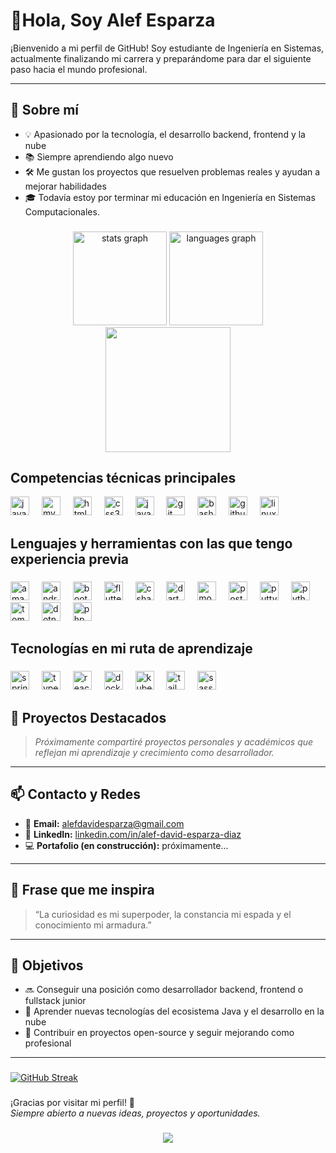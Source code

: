 <h1 align="left">👋Hola, Soy Alef Esparza</h1>

¡Bienvenido a mi perfil de GitHub! Soy estudiante de Ingeniería en Sistemas, actualmente finalizando mi carrera y preparándome para dar el siguiente paso hacia el mundo profesional.

---

## 🚀 Sobre mí
- 💡 Apasionado por la tecnología, el desarrollo backend, frontend y la nube
- 📚 Siempre aprendiendo algo nuevo
- 🛠️ Me gustan los proyectos que resuelven problemas reales y ayudan a mejorar habilidades
- 🎓 Todavía estoy por terminar mi educación en Ingeniería en Sistemas Computacionales.

###

<div align="center">
<img src="https://github-readme-stats.vercel.app/api?username=alefesparzadev&hide_title=false&hide_rank=false&show_icons=true&include_all_commits=true&count_private=true&disable_animations=false&theme=github_dark&locale=en&hide_border=false" height="150" alt="stats graph"  />
  <img src="https://github-readme-stats.vercel.app/api/top-langs?username=alefesparzadev&locale=en&hide_title=false&layout=compact&card_width=320&langs_count=5&theme=github_dark&hide_border=false" height="150" alt="languages graph"  />
<img height="200" src="https://i.pinimg.com/originals/7e/b2/49/7eb249f2fd2e58e9ad6dd60ef892971b.gif" />
</div>

###




<h2 align="left">Competencias técnicas principales</h2>


<div align="left">
  <img src="https://cdn.jsdelivr.net/gh/devicons/devicon/icons/java/java-original.svg" height="30" alt="java logo"  />
  <img width="12" />
  <img src="https://cdn.jsdelivr.net/gh/devicons/devicon/icons/mysql/mysql-original.svg" height="30" alt="mysql logo"  />
  <img width="12" />
  <img src="https://cdn.jsdelivr.net/gh/devicons/devicon/icons/html5/html5-original.svg" height="30" alt="html5 logo"  />
  <img width="12" />
  <img src="https://cdn.jsdelivr.net/gh/devicons/devicon/icons/css3/css3-original.svg" height="30" alt="css3 logo"  />
  <img width="12" />
  <img src="https://cdn.jsdelivr.net/gh/devicons/devicon/icons/javascript/javascript-original.svg" height="30" alt="javascript logo"  />
  <img width="12" />
  <img src="https://cdn.jsdelivr.net/gh/devicons/devicon/icons/git/git-original.svg" height="30" alt="git logo"  />
  <img width="12" />
  <img src="https://cdn.jsdelivr.net/gh/devicons/devicon/icons/bash/bash-original.svg" height="30" alt="bash logo"  />
  <img width="12" />
  <img src="https://cdn.jsdelivr.net/gh/devicons/devicon/icons/github/github-original.svg" height="30" alt="github logo"  />
  <img width="12" />
  <img src="https://cdn.jsdelivr.net/gh/devicons/devicon/icons/linux/linux-original.svg" height="30" alt="linux logo"  />
</div>

###

<h2 align="left">Lenguajes y herramientas con las que tengo experiencia previa</h2>

###

<div align="left">
  <img src="https://cdn.jsdelivr.net/gh/devicons/devicon/icons/amazonwebservices/amazonwebservices-line-wordmark.svg" height="30" alt="amazonwebservices logo"  />
  <img width="12" />
  <img src="https://cdn.jsdelivr.net/gh/devicons/devicon/icons/androidstudio/androidstudio-original.svg" height="30" alt="androidstudio logo"  />
  <img width="12" />
  <img src="https://cdn.jsdelivr.net/gh/devicons/devicon/icons/bootstrap/bootstrap-original.svg" height="30" alt="bootstrap logo"  />
  <img width="12" />
  <img src="https://cdn.jsdelivr.net/gh/devicons/devicon/icons/flutter/flutter-original.svg" height="30" alt="flutter logo"  />
  <img width="12" />
  <img src="https://cdn.jsdelivr.net/gh/devicons/devicon/icons/csharp/csharp-original.svg" height="30" alt="csharp logo"  />
  <img width="12" />
  <img src="https://cdn.jsdelivr.net/gh/devicons/devicon/icons/dart/dart-original.svg" height="30" alt="dart logo"  />
  <img width="12" />
  <img src="https://cdn.jsdelivr.net/gh/devicons/devicon/icons/mongodb/mongodb-original.svg" height="30" alt="mongodb logo"  />
  <img width="12" />
  <img src="https://cdn.jsdelivr.net/gh/devicons/devicon/icons/postgresql/postgresql-original.svg" height="30" alt="postgresql logo"  />
  <img width="12" />
  <img src="https://cdn.jsdelivr.net/gh/devicons/devicon/icons/putty/putty-original.svg" height="30" alt="putty logo"  />
  <img width="12" />
  <img src="https://cdn.jsdelivr.net/gh/devicons/devicon/icons/python/python-original.svg" height="30" alt="python logo"  />
  <img width="12" />
  <img src="https://cdn.jsdelivr.net/gh/devicons/devicon/icons/tomcat/tomcat-original.svg" height="30" alt="tomcat logo"  />
  <img width="12" />
  <img src="https://cdn.jsdelivr.net/gh/devicons/devicon/icons/dotnetcore/dotnetcore-original.svg" height="30" alt="dotnetcore logo"  />
  <img width="12" />
  <img src="https://cdn.jsdelivr.net/gh/devicons/devicon/icons/php/php-original.svg" height="30" alt="php logo"  />
</div>

###

<h2 align="left">Tecnologías en mi ruta de aprendizaje</h2>

###

<div align="left">
  <img src="https://cdn.jsdelivr.net/gh/devicons/devicon/icons/spring/spring-original.svg" height="30" alt="spring logo"  />
  <img width="12" />
  <img src="https://cdn.jsdelivr.net/gh/devicons/devicon/icons/typescript/typescript-original.svg" height="30" alt="typescript logo"  />
  <img width="12" />
  <img src="https://cdn.jsdelivr.net/gh/devicons/devicon/icons/react/react-original.svg" height="30" alt="react logo"  />
  <img width="12" />
  <img src="https://cdn.jsdelivr.net/gh/devicons/devicon/icons/docker/docker-original.svg" height="30" alt="docker logo"  />
  <img width="12" />
  <img src="https://cdn.jsdelivr.net/gh/devicons/devicon/icons/kubernetes/kubernetes-plain.svg" height="30" alt="kubernetes logo"  />
  <img width="12" />
  <img src="https://cdn.jsdelivr.net/gh/devicons/devicon/icons/tailwindcss/tailwindcss-original-wordmark.svg" height="30" alt="tailwindcss logo"  />
  <img width="12" />
  <img src="https://cdn.jsdelivr.net/gh/devicons/devicon/icons/sass/sass-original.svg" height="30" alt="sass logo"  />
</div>

###


## 📌 Proyectos Destacados

> *Próximamente compartiré proyectos personales y académicos que reflejan mi aprendizaje y crecimiento como desarrollador.*

---

## 📫 Contacto y Redes

- 📧 **Email:** alefdavidesparza@gmail.com
- 💼 **LinkedIn:** [linkedin.com/in/alef-david-esparza-diaz](www.linkedin.com/in/alef-david-esparza-diaz)
- 💻 **Portafolio (en construcción):** próximamente...

---

## 💬 Frase que me inspira

> “La curiosidad es mi superpoder, la constancia mi espada y el conocimiento mi armadura.”

---

## 🎯 Objetivos

- 🔜 Conseguir una posición como desarrollador backend, frontend o fullstack junior
- 🌱 Aprender nuevas tecnologías del ecosistema Java y el desarrollo en la nube
- 🧠 Contribuir en proyectos open-source y seguir mejorando como profesional

---
###

[![GitHub Streak](https://github-readme-streak-stats.herokuapp.com?user=alefesparzadev&theme=github-dark-blue&exclude_days=Sun%2CSat)](https://git.io/streak-stats)

###

¡Gracias por visitar mi perfil! 🚀  
*Siempre abierto a nuevas ideas, proyectos y oportunidades.*

###

<div align="center">
  <img src="https://visitor-badge.laobi.icu/badge?page_id=alefesparzadev.alefesparzadev&"  />
</div>

###
